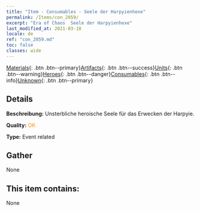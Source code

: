 ```yaml
---
title: "Item - Consumables - Seele der Harpyienhexe"
permalink: /Items/con_2059/
excerpt: "Era of Chaos  Seele der Harpyienhexe"
last_modified_at: 2021-03-18
locale: de
ref: "con_2059.md"
toc: false
classes: wide
---
```

 [Materials](/de/Items/){: .btn .btn--primary}[Artifacts](/de/Items/Artifacts/){: .btn .btn--success}[Units](/de/Items/Units/){: .btn .btn--warning}[Heroes](/de/Items/Heroes/){: .btn .btn--danger}[Consumables](/de/Items/Consumables/){: .btn .btn--info}[Unknown](/de/Items/Unknown/){: .btn .btn--primary}

## Details
 **Beschreibung:** Unsterbliche heroische Seele für das Erwecken der Harpyie.

 **Quality:** <span style="color: #FF8C00">OK</span>

 **Type:** Event related

## Gather

  None

## This item contains:

  None


